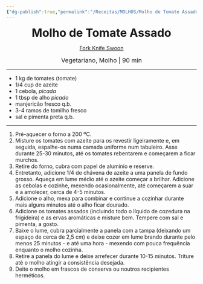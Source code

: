 ```yaml
---
{"dg-publish":true,"permalink":"/Receitas/MOLHOS/Molho de Tomate Assado/","title":"Molho de Tomate Assado","tags":["💚ok"]}
---
```


<div style="text-align: center;"> <span style="font-size: 30px;"><b>Molho de Tomate Assado</b></span> </div>

<span class="center"> <center> [Fork Knife Swoon](https://www.forkknifeswoon.com/quick-roasted-cherry-tomato-sauce/) </center></span>

<div style="text-align: center;"> <span style="font-size: 16px;">  Vegetariano, Molho | 90 min </span> </div>

---
 - 1 kg de tomates (tomate)
- 1/4 cup de azeite
- 1 cebola, *picada*
- 1 tbsp de alho *picado*
-  manjericão fresco q.b.
- 3-4 ramos de tomilho fresco
- sal e pimenta preta q.b.
---
1. Pré-aquecer o forno a 200 ºC.
2. Misture os tomates com azeite para os revestir ligeiramente e, em seguida, espalhe-os numa camada uniforme num tabuleiro. Asse durante 25-30 minutos, até os tomates rebentarem e começarem a ficar murchos. 
3. Retire do forno, cubra com papel de alumínio e reserve.
4. Entretanto, adicione 1/4 de chávena de azeite a uma panela de fundo grosso. Aqueça em lume médio até o azeite começar a brilhar. Adicione as cebolas e cozinhe, mexendo ocasionalmente, até começarem a suar e a amolecer, cerca de 4-5 minutos.
5. Adicione o alho, mexa para combinar e continue a cozinhar durante mais alguns minutos até o alho ficar dourado.
6. Adicione os tomates assados (incluindo todo o líquido de cozedura na frigideira) e as ervas aromáticas e misture bem. Tempere com sal e pimenta, a gosto.
7. Baixe o lume, cubra parcialmente a panela com a tampa (deixando um espaço de cerca de 2,5 cm) e deixe cozer em lume brando durante pelo menos 25 minutos - e até uma hora - mexendo com pouca frequência enquanto o molho cozinha.
8. Retire a panela do lume e deixe arrefecer durante 10-15 minutos. Triture até o molho atingir a consistência desejada.
9. Deite o molho em frascos de conserva ou noutros recipientes herméticos.